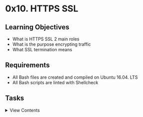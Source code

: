 # 0x10. HTTPS SSL

## Learning Objectives

- What is HTTPS SSL 2 main roles
- What is the purpose encrypting traffic
- What SSL termination means

## Requirements

- All Bash files are created and compiled on Ubuntu 16.04. LTS
- All Bash scripts are linted with Shellcheck

## Tasks

<details>
<summary>View Contents</summary>

### [0. HTTPS ABC](./0-https_abc)

- What is HTTPS?
  - A secure version of HTTP
  - A faster version of HTTP
  - A superior version of HTTP
- Why do you need HTTPS?
  - To encrypt credit card and social security number information going between the client and the website servers
  - To encrypt all communication between the client and the website servers
  - To accelerate the communication between the client and the website servers
- You want to setup HTTPS on your website, where shall you place the certificate?
  - In a secure location where nobody can access it
  - You can host it anywhere but you have to share the link to it on your website
  - On your website web server(s)

### [1. World wide web](./1-world_wide_web)

- Configure your domain zone so that the subdomain www points to your load-balancer IP (lb-01).

  - Let’s also add other subdomains to make our life easier, and write a Bash script that will display information about subdomains.
  - Add the subdomain www to your domain, point it to your lb-01 IP (your domain name might be configured with default subdomains, feel free to remove them)
  - Add the subdomain lb-01 to your domain, point it to your lb-01 IP
  - Add the subdomain web-01 to your domain, point it to your web-01 IP
  - Add the subdomain web-02 to your domain, point it to your web-02 IP
  - Your Bash script must accept 2 arguments:
    - domain:
      - type: string
      - what: domain name to audit
      - mandatory: yes
    - subdomain:
      - type: string
      - what: specific subdomain to audit
      - mandatory: no
  - Output: The subdomain [SUB_DOMAIN] is a [RECORD_TYPE] record and points to [DESTINATION]
  - When only the parameter domain is provided, display information for its subdomains www, lb-01, web-01 and web-02 - in this specific order
  - When passing domain and subdomain parameters, display information for the specified subdomain
  - Ignore shellcheck case SC2086
  - Must use:
    - awk
    - at least one Bash function
  - You do not need to handle edge cases such as:

    - Empty parameters
    - Nonexistent domain names
    - Nonexistent subdomains

```
sylvain@ubuntu$ dig www.holberton.online | grep -A1 'ANSWER SECTION:'
;; ANSWER SECTION:
www.holberton.online.   87  IN  A   54.210.47.110
sylvain@ubuntu$ dig lb-01.holberton.online | grep -A1 'ANSWER SECTION:'
;; ANSWER SECTION:
lb-01.holberton.online. 101 IN  A   54.210.47.110
sylvain@ubuntu$ dig web-01.holberton.online | grep -A1 'ANSWER SECTION:'
;; ANSWER SECTION:
web-01.holberton.online. 212    IN  A   34.198.248.145
sylvain@ubuntu$ dig web-02.holberton.online | grep -A1 'ANSWER SECTION:'
;; ANSWER SECTION:
web-02.holberton.online. 298    IN  A   54.89.38.100
sylvain@ubuntu$
sylvain@ubuntu$
sylvain@ubuntu$ ./1-world_wide_web holberton.online
The subdomain www is a A record and points to 54.210.47.110
The subdomain lb-01 is a A record and points to 54.210.47.110
The subdomain web-01 is a A record and points to 34.198.248.145
The subdomain web-02 is a A record and points to 54.89.38.100
sylvain@ubuntu$
sylvain@ubuntu$ ./1-world_wide_web holberton.online web-02
The subdomain web-02 is a A record and points to 54.89.38.100
```

### [2. HAproxy SSL termination](./2-haproxy_ssl_termination)

- “Terminating SSL on HAproxy” means that HAproxy is configured to handle encrypted traffic, unencrypt it and pass it on to its destination.
- Create a certificate using certbot and configure HAproxy to accept encrypted traffic for your subdomain www..
  - HAproxy must be listening on port TCP 443
  - HAproxy must be accepting SSL traffic
  - HAproxy must serve encrypted traffic that will return the / of your web server
  - When querying the root of your domain name, the page returned must contain Holberton School
  - Share your HAproxy config as an answer file (/etc/haproxy/haproxy.cfg)

```
sylvain@ubuntu$ curl -sI https://www.holberton.online
HTTP/1.1 200 OK
Server: nginx/1.4.6 (Ubuntu)
Date: Tue, 28 Feb 2017 01:52:04 GMT
Content-Type: text/html
Content-Length: 30
Last-Modified: Tue, 21 Feb 2017 07:21:32 GMT
ETag: "58abea7c-1e"
X-Served-By: 03-web-01
Accept-Ranges: bytes
sylvain@ubuntu$
sylvain@ubuntu$ curl https://www.holberton.online
Holberton School for the win!
```

### [3. No loophole in your website traffic](./100-redirect_http_to_https)

- A good habit is to enforce HTTPS traffic so that no unencrypted traffic is possible. Configure HAproxy to automatically redirect HTTP traffic to HTTPS.

  - This should be transparent to the user
  - HAproxy should return a 301
  - HAproxy should redirect HTTP traffic to HTTPS
  - Share your HAproxy config as an answer file (/etc/haproxy/haproxy.cfg) \*

```
sylvain@ubuntu$ curl -sIL http://www.holberton.online
HTTP/1.1 301 Moved Permanently
Content-length: 0
Location: https://www.holberton.online/
Connection: close

HTTP/1.1 200 OK
Server: nginx/1.4.6 (Ubuntu)
Date: Tue, 28 Feb 2017 02:19:18 GMT
Content-Type: text/html
Content-Length: 30
Last-Modified: Tue, 21 Feb 2017 07:21:32 GMT
ETag: "58abea7c-1e"
X-Served-By: 03-web-01
Accept-Ranges: bytes
```

</details>
